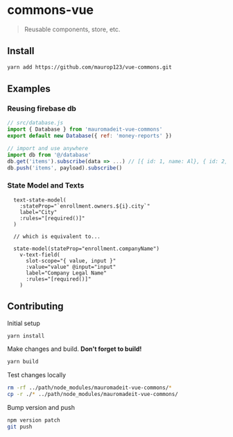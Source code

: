 # commons-vue

> Reusable components, store, etc.

## Install
``` bash
yarn add https://github.com/maurop123/vue-commons.git
```

## Examples

### Reusing firebase db

```js
// src/database.js
import { Database } from 'mauromadeit-vue-commons'
export default new Database({ ref: 'money-reports' })

// import and use anywhere
import db from '@/database'
db.get('items').subscribe(data => ...) // [{ id: 1, name: Al}, { id: 2, name: Bo }]
db.push('items', payload).subscribe()
```

### State Model and Texts

```pug
  text-state-model(
    :stateProp="`enrollment.owners.${i}.city`"
    label="City"
    :rules="[required()]"
  )

  // which is equivalent to...

  state-model(stateProp="enrollment.companyName")
    v-text-field(
      slot-scope="{ value, input }"
      :value="value" @input="input"
      label="Company Legal Name"
      :rules="[required()]"
    )
```

## Contributing

Initial setup
```bash
yarn install
```

Make changes and build. **Don't forget to build!**
```bash
yarn build
```

Test changes locally
```bash
rm -rf ../path/node_modules/mauromadeit-vue-commons/*
cp -r ./* ../path/node_modules/mauromadeit-vue-commons/
```

Bump version and push
```bash
npm version patch
git push
```

